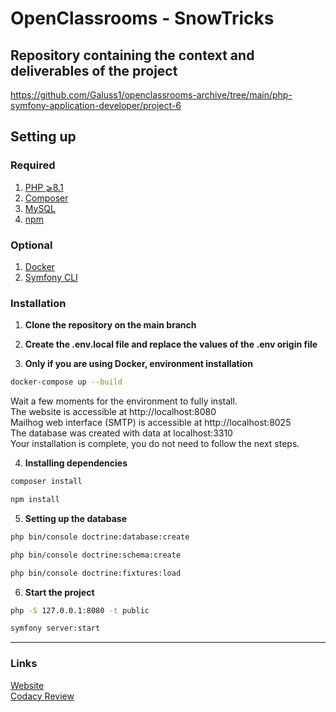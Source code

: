 # OpenClassrooms - SnowTricks

## Repository containing the context and deliverables of the project
https://github.com/Galuss1/openclassrooms-archive/tree/main/php-symfony-application-developer/project-6

## Setting up

### Required
1. [PHP ⩾8.1](https://www.php.net/downloads.php)
2. [Composer](https://getcomposer.org/download/)
3. [MySQL](https://www.mysql.com/fr/downloads/)
4. [npm](https://docs.npmjs.com/downloading-and-installing-node-js-and-npm)

### Optional
1. [Docker](https://www.docker.com/)
2. [Symfony CLI](https://symfony.com/download)

### Installation
1. **Clone the repository on the main branch**

2. **Create the .env.local file and replace the values of the .env origin file**

3. **Only if you are using Docker, environment installation**
```bash
docker-compose up --build
```
Wait a few moments for the environment to fully install. \
The website is accessible at http://localhost:8080 \
Mailhog web interface (SMTP) is accessible at http://localhost:8025 \
The database was created with data at localhost:3310 \
Your installation is complete, you do not need to follow the next steps.

4. **Installing dependencies**
```bash
composer install
```
```bash
npm install
```

5. **Setting up the database**<br />
```bash
php bin/console doctrine:database:create
```
```bash
php bin/console doctrine:schema:create
```
```bash
php bin/console doctrine:fixtures:load
```

6. **Start the project**<br>
```bash
php -S 127.0.0.1:8080 -t public
```
```bash
symfony server:start
```

--- --- ---

### Links
[Website](https://formation.snowtricks.gaelpaquien.com/)\
[Codacy Review](https://app.codacy.com/gh/Galuss1/openclassrooms-snowtricks/dashboard)

